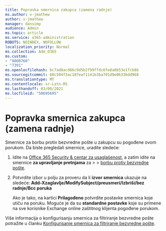 ```yaml
---
title: Popravka smernica zakupca (zamena radnje)
ms.author: v-jmathew
author: v-jmathew
manager: dansimp
audience: Admin
ms.topic: article
ms.service: o365-administration
ROBOTS: NOINDEX, NOFOLLOW
localization_priority: Normal
ms.collection: Adm_O365
ms.custom:
- "9000760"
- "7391"
ms.openlocfilehash: bc7ad8acd86c9d5b2f99ffdc6fe8a8b53e1fcb8b
ms.sourcegitcommit: 60c504f3ac187eaf1141b3ba701d9e0633bdd968
ms.translationtype: MT
ms.contentlocale: sr-Latn-RS
ms.lasthandoff: 03/08/2021
ms.locfileid: "50695695"
---
```

# <a name="fix-tenant-policy-action-override"></a>Popravka smernica zakupca (zamena radnje)

Smernice za borbu protiv bezvredne pošte u zakupcu su pogođene ovom porukom. Da biste pregledali smernice, uradite sledeće:

1. Idite na [Office 365 Security & centar za usaglašenost](https://go.microsoft.com/fwlink/p/?linkid=2077143), a zatim idite na smernice **za upravljanje pretnjama** za  >    >  [borbu protiv bezvredne pošte](https://go.microsoft.com/fwlink/?linkid=2101518).
2. Potvrdite izbor u polju za proveru da li **izvor smernica** ukazuje na sledeće:  **Add-Xzaglavlje/ModifySubject/preusmeri/Izbriši/bez radnje/Bcc poruka**

    Ako je tako, na kartici **Prilagođeno** potvrdite postavke smernica koje utiču na poruku. Moguće je da su **standardne postavke** koje su primene na sve korisnike Exchange online zaštitnog klijenta pogođene porukom.

Više informacija o konfigurisanju smernica za filtriranje bezvredne pošte potražite u članku [Konfigurisanje smernica za filtriranje bezvredne pošte](https://go.microsoft.com/fwlink/?linkid=2101431).
